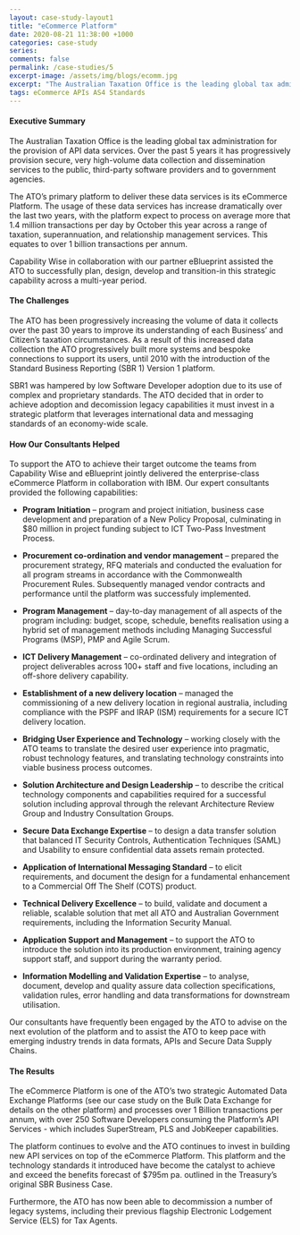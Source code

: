 ```yaml
---
layout: case-study-layout1
title: "eCommerce Platform"
date: 2020-08-21 11:38:00 +1000
categories: case-study
series: 
comments: false
permalink: /case-studies/5
excerpt-image: /assets/img/blogs/ecomm.jpg
excerpt: "The Australian Taxation Office is the leading global tax administration for the provision of API data services. Over the past 5 years it has progressively provision secure, very high-volume data collection and dissemination services to the public, third-party software providers and to government agencies."
tags: eCommerce APIs AS4 Standards
---
```


#### Executive Summary
The Australian Taxation Office is the leading global tax administration for the provision of
API data services. Over the past 5 years it has progressively provision secure, very
high-volume data collection and dissemination services to the public, third-party
software providers and to government agencies.

The ATO’s primary platform to deliver these data services is its eCommerce Platform. The
usage of these data services has increase dramatically over the last two years, with the
platform expect to process on average more that 1.4 million transactions per day by
October this year across a range of taxation, superannuation, and relationship management
services. This equates to over 1 billion transactions per annum.

Capability Wise in collaboration with our partner eBlueprint assisted the ATO to successfully plan, design, develop and transition-in this strategic capability across a multi-year period.

#### The Challenges
The ATO has been progressively increasing the volume of data it collects over the past 30
years to improve its understanding of each Business’ and Citizen’s taxation circumstances.
As a result of this increased data collection the ATO progressively built more systems
and bespoke connections to support its users, until 2010 with the introduction of the
Standard Business Reporting (SBR 1) Version 1 platform.

SBR1 was hampered by low Software Developer adoption due to its use of complex and
proprietary standards. The ATO decided that in order to achieve adoption and decomission
legacy capabilities it must invest in a strategic platform that leverages international
data and messaging standards of an economy-wide scale.


#### How Our Consultants Helped
To support the ATO to achieve their target outcome the teams from Capability Wise and eBlueprint jointly delivered the enterprise-class eCommerce Platform in collaboration with IBM. Our expert consultants provided the following capabilities:

- **Program Initiation** – program and project initiation, business case development and preparation of a New Policy Proposal, culminating in $80 million in project funding subject to ICT Two-Pass Investment Process.

- **Procurement co-ordination and vendor management** – prepared the procurement strategy, RFQ materials and conducted the evaluation for all program streams in accordance with the Commonwealth Procurement Rules. Subsequently managed vendor contracts and performance until the platform was successfuly implemented.

- **Program Management** – day-to-day management of all aspects of the program including: budget, scope, schedule, benefits realisation using a hybrid set of management methods including Managing Successful Programs (MSP), PMP and Agile Scrum.

- **ICT Delivery Management** – co-ordinated delivery and integration of project deliverables across 100+ staff and five locations, including an off-shore delivery capability.

- **Establishment of a new delivery location** – managed the commissioning of a new delivery location in regional australia, including compliance with the PSPF and IRAP (ISM) requirements for a secure ICT delivery location.

- **Bridging User Experience and Technology** – working closely with the ATO teams to translate the desired user experience into pragmatic, robust technology features, and translating technology constraints into viable business process outcomes.

- **Solution Architecture and Design Leadership** – to describe the critical technology components and capabilities required for a successful solution including approval through the relevant Architecture Review Group and Industry Consultation Groups.

- **Secure Data Exchange Expertise** – to design a data transfer solution that balanced IT Security Controls, Authentication Techniques (SAML) and Usability to ensure confidential data assets remain protected.

- **Application of International Messaging Standard** – to elicit requirements, and document the design for a fundamental enhancement to a Commercial Off The Shelf (COTS) product.

- **Technical Delivery Excellence** – to build, validate and document a reliable, scalable solution that met all ATO and Australian Government requirements, including the Information Security Manual.

- **Application Support and Management** – to support the ATO to introduce the solution into its production environment, training agency support staff, and support during the warranty period.

- **Information Modelling and Validation Expertise** – to analyse, document, develop and quality assure data collection specifications, validation rules, error handling and data transformations for downstream utilisation.

Our consultants have frequently been engaged by the ATO to advise on the next evolution of the platform and to assist the ATO to keep pace with emerging industry trends in data formats, APIs and Secure Data Supply Chains.

#### The Results

The eCommerce Platform is one of the ATO’s two strategic Automated Data Exchange Platforms (see our case study on the Bulk Data Exchange for details on the other platform) and processes over 1 Billion transactions per annum, with over 250 Software Developers consuming the Platform’s API Services - which includes SuperStream, PLS and JobKeeper capabilities.

The platform continues to evolve and the ATO continues to invest in building new API services on top of the eCommerce Platform. This platform and the technology standards it introduced have become the catalyst to achieve and exceed the benefits forecast of $795m pa. outlined in the Treasury’s original SBR Business Case.

Furthermore, the ATO has now been able to decommission a number of legacy systems, including their previous flagship Electronic Lodgement Service (ELS) for Tax Agents.